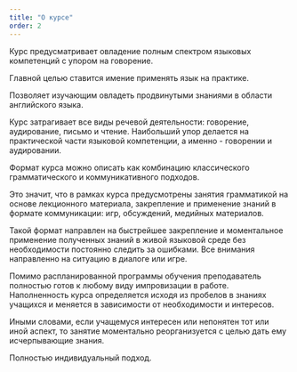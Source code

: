 ```yaml
---
title: "О курсе"
order: 2
---
```

Курс предусматривает овладение полным спектром языковых компетенций с упором на говорение.

Главной целью ставится имение применять язык на практике.

Позволяет изучающим овладеть продвинутыми знаниями в области английского языка.

Курс затрагивает все виды речевой деятельности: говорение, аудирование, письмо и чтение.
Наибольший упор делается на практической части языковой компетенции, а именно - говорении и аудировании.

Формат курса можно описать как комбинацию классического грамматического и коммуникативного подходов.

Это значит, что в рамках курса предусмотрены занятия грамматикой на основе лекционного материала, закрепление и применение знаний в формате коммуникации: игр, обсуждений, медийных материалов.

Такой формат направлен на быстрейшее закрепление и моментальное применение полученных знаний в живой языковой среде без необходимости постоянно следить за ошибками.
Все внимания направленно на ситуацию в диалоге или игре.

Помимо распланированной программы обучения преподаватель полностью готов к любому виду импровизации в работе.
Наполненность курса определяется исходя из пробелов в знаниях учащихся и меняется в зависимости от необходимости и интересов.

Иными словами, если учащемуся интересен или непонятен тот или иной аспект, то занятие моментально реорганизуется с целью дать ему исчерпывающие знания.

Полностью индивидуальный подход.
